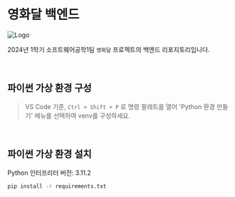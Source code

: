 # 영화달 백엔드
![Logo](https://github.com/in-up/moonflix-frontend/assets/132164528/7c38be48-a6d2-4959-8a1c-44d228e0382a)

2024년 1학기 소프트웨어공학1팀 `영화달` 프로젝트의 백엔드 리포지토리입니다.


<br/>


## 파이썬 가상 환경 구성

> VS Code 기준, `Ctrl + Shift + P` 로 명령 팔레트를 열어 'Python 환경 만들기' 메뉴를 선택하여 venv를 구성하세요.


<br/>

## 파이썬 가상 환경 설치

Python 인터프리터 버전: 3.11.2


```bash
pip install -r requirements.txt
```

<br/>
